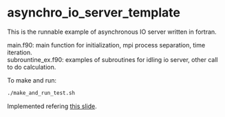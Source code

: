 # asynchro_io_server_template

This is the runnable example of asynchronous IO server written in fortran.

main.f90: main function for initialization, mpi process separation, time iteration.  
subrountine_ex.f90: examples of subroutines for idling io server, other call to do calculation.

To make and run:  
```bash
./make_and_run_test.sh
```




Implemented refering [this slide](https://www.cscs.ch/fileadmin/user_upload/contents_publications/tutorials/fast_parallel_IO/SimpleAsyncIOServer_MC.pdf).
